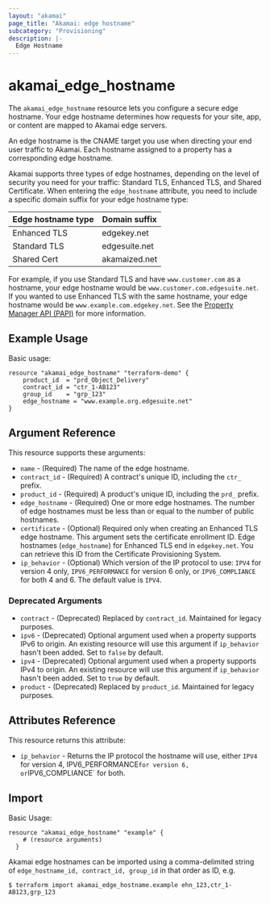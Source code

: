 ```yaml
---
layout: "akamai"
page_title: "Akamai: edge hostname"
subcategory: "Provisioning"
description: |-
  Edge Hostname
---
```


# akamai_edge_hostname

The `akamai_edge_hostname` resource lets you configure a secure edge hostname. Your edge hostname determines how requests for your site, app, or content are mapped to Akamai edge servers. 

An edge hostname is the CNAME target you use when directing your end user traffic to Akamai. Each hostname assigned to a property has a corresponding edge hostname. 
 
Akamai supports three types of edge hostnames, depending on the level of security you need for your traffic: Standard TLS, Enhanced TLS, and Shared Certificate. When entering the `edge_hostname` attribute, you need to include a specific domain suffix for your edge hostname type: 

| Edge hostname type | Domain suffix |
|------|-------|
| Enhanced TLS | edgekey.net |
| Standard TLS | edgesuite.net |
| Shared Cert | akamaized.net |

For example, if you use Standard TLS and have `www.customer.com` as a hostname, your edge hostname would be `www.customer.com.edgesuite.net`. If you wanted to use Enhanced TLS with the same hostname, your edge hostname would be `www.example.com.edgekey.net`. See the [Property Manager API (PAPI)](https://developer.akamai.com/api/core_features/property_manager/v1.html#createedgehostnames) for more information.


## Example Usage

Basic usage:

```hcl
resource "akamai_edge_hostname" "terraform-demo" {
    product_id  = "prd_Object_Delivery"
    contract_id = "ctr_1-AB123"
    group_id    = "grp_123"
    edge_hostname = "www.example.org.edgesuite.net"
}
```

## Argument Reference

This resource supports these arguments:

* `name` - (Required) The name of the edge hostname.
* `contract_id` - (Required) A contract's unique ID, including the `ctr_` prefix. 
* `product_id` - (Required) A product's unique ID, including the `prd_` prefix.
* `edge_hostname` - (Required) One or more edge hostnames. The number of edge hostnames must be less than or equal to the number of public hostnames.
* `certificate` - (Optional) Required only when creating an Enhanced TLS edge hostname. This argument sets the certificate enrollment ID. Edge hostnames (`edge_hostname`) for Enhanced TLS end in `edgekey.net`. You can retrieve this ID from the Certificate Provisioning System.
* `ip_behavior` - (Optional) Which version of the IP protocol to use: `IPV4` for version 4 only, `IPV6_PERFORMANCE` for version 6 only, or `IPV6_COMPLIANCE` for both 4 and 6. The default value is `IPV4`.

### Deprecated Arguments

* `contract` - (Deprecated) Replaced by `contract_id`. Maintained for legacy purposes.
* `ipv6` -  (Deprecated) Optional argument used when a property supports IPv6 to origin. An existing resource will use this argument if `ip_behavior` hasn't been added. Set to `false` by default.
* `ipv4` - (Deprecated) Optional argument used when a property supports IPv4 to origin. An existing resource will use this argument if `ip_behavior` hasn't been added. Set to `true` by default.
* `product` - (Deprecated) Replaced by `product_id`. Maintained for legacy purposes.

## Attributes Reference

This resource returns this attribute:

* `ip_behavior` - Returns the IP protocol the hostname will use, either `IPV4` for version 4, IPV6_PERFORMANCE` for version 6, or `IPV6_COMPLIANCE` for both.

## Import

Basic Usage:

```hcl
resource "akamai_edge_hostname" "example" {
    # (resource arguments)
  }
```

Akamai edge hostnames can be imported using a comma-delimited string of `edge_hostname_id, contract_id, group_id` in that order as ID, e.g.

```shell
$ terraform import akamai_edge_hostname.example ehn_123,ctr_1-AB123,grp_123
```